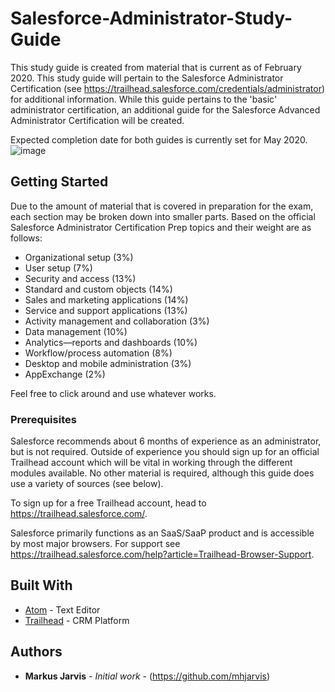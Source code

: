 # Salesforce-Administrator-Study-Guide

This study guide is created from material that is current as of February 2020.  This study guide will pertain to the Salesforce Administrator Certification (see https://trailhead.salesforce.com/credentials/administrator) for additional information. While this guide pertains to the 'basic' administrator certification, an additional guide for the Salesforce Advanced Administrator Certification will be created.

Expected completion date for both guides is currently set for May 2020.
![image](C:\Users\marku\github\Salesforce-Administrator-Study-Guide\images\trailhead-logo-86df2c10154e03fb8b18110597a115ecce58d8bb2887e33a155ae8784cca5784.png)
## Getting Started

Due to the amount of material that is covered in preparation for the exam, each section may be broken down into smaller parts. Based on the official Salesforce Administrator Certification Prep topics and their weight are as follows:
  - Organizational setup (3%)
  - User setup (7%)
  - Security and access (13%)
  - Standard and custom objects (14%)
  - Sales and marketing applications (14%)
  - Service and support applications (13%)
  - Activity management and collaboration (3%)
  - Data management (10%)
  - Analytics—reports and dashboards (10%)
  - Workflow/process automation (8%)
  - Desktop and mobile administration (3%)
  - AppExchange (2%)

Feel free to click around and use whatever works.

### Prerequisites

Salesforce recommends about 6 months of experience as an administrator, but is not required. Outside of experience you should sign up for an official Trailhead account which will be vital in working through the different modules available. No other material is required, although this guide does use a variety of sources (see below).

To sign up for a free Trailhead account, head to https://trailhead.salesforce.com/.

Salesforce primarily functions as an SaaS/SaaP product and is accessible by most major browsers. For support see https://trailhead.salesforce.com/help?article=Trailhead-Browser-Support.

## Built With

* [Atom](https://atom.io/) - Text Editor
* [Trailhead](https://trailhead.salesforce.com/home) - CRM Platform

## Authors

* **Markus Jarvis** - *Initial work* - (https://github.com/mhjarvis)
